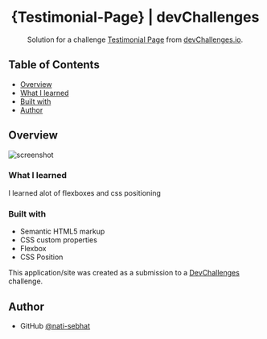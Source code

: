 <!-- Please update value in the {}  -->

<h1 align="center">{Testimonial-Page} | devChallenges</h1>

<div align="center">
   Solution for a challenge <a href="https://devchallenges.io/challenge/testimonial-page" target="_blank">Testimonial Page</a> from <a href="http://devchallenges.io" target="_blank">devChallenges.io</a>.
</div>



<!-- TABLE OF CONTENTS -->

## Table of Contents

- [Overview](#overview)
- [What I learned](#what-i-learned)
- [Built with](#built-with)
- [Author](#author)


<!-- OVERVIEW -->

## Overview

![screenshot](./Testimonial-Page.png)



### What I learned

I learned alot of flexboxes and css positioning 



### Built with

<!-- This section should list any major frameworks that you built your project using. Here are a few examples.-->

- Semantic HTML5 markup
- CSS custom properties
- Flexbox
- CSS Position




This application/site was created as a submission to a [DevChallenges](https://devchallenges.io/challenges-dashboard) challenge.



## Author


- GitHub [@nati-sebhat](https://{github.com/nati-sebhat})
